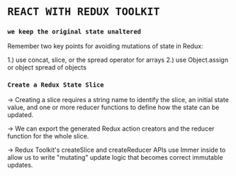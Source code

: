 # `REACT WITH REDUX TOOLKIT`

### `we keep the original state unaltered`

Remember two key points for avoiding mutations of state in Redux:

1.) use concat, slice, or the spread operator for arrays
2.) use Object.assign or object spread of objects

### `Create a Redux State Slice`

-> Creating a slice requires a string name to identify the slice, an initial state value, and one or more reducer functions to define how the state can be updated.

-> We can export the generated Redux action creators and the reducer function for the whole slice.

-> Redux Toolkit's createSlice and createReducer APIs use Immer inside to allow us to write "mutating" update logic that becomes correct immutable updates.